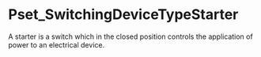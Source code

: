 # Pset_SwitchingDeviceTypeStarter

A starter is a switch which in the closed position controls the application of power to an electrical device.<!-- end of definition -->
